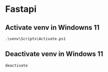 # Fastapi

## Activate venv in Windowns 11

    .\venv\Scripts\Activate.ps1


## Deactivate venv in Windows 11

    deactivate


